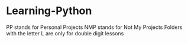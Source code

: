 # Learning-Python
PP stands for Personal Projects
NMP stands for Not My Projects
Folders with the letter L are only for double digit lessons
